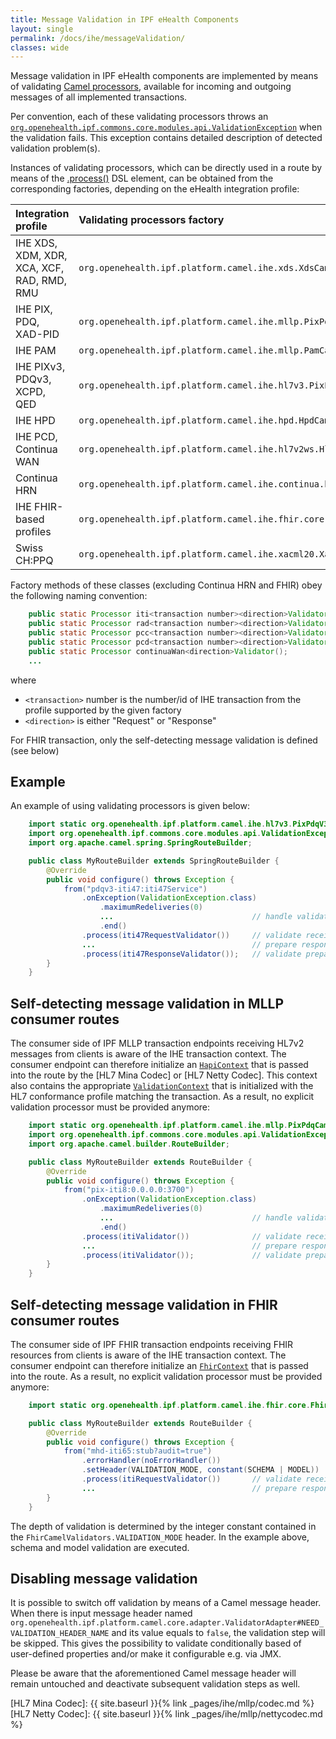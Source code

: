 ```yaml
---
title: Message Validation in IPF eHealth Components
layout: single
permalink: /docs/ihe/messageValidation/
classes: wide
---
```


Message validation in IPF eHealth components are implemented by means of validating [Camel processors](https://camel.apache.org/processor.html),
available for incoming and outgoing messages of all implemented transactions. 

Per convention, each of these validating processors throws an
[`org.openehealth.ipf.commons.core.modules.api.ValidationException`](../apidocs/org/openehealth/ipf/commons/core/modules/api/ValidationException.html)
when the validation fails.
This exception contains detailed description of detected validation problem(s).

Instances of validating processors, which can be directly used in a route by means of the [.process()](https://camel.apache.org/routes.html#Routes-Usingacustomprocessor)
DSL element, can be obtained from the corresponding factories, depending on the eHealth integration profile:

| Integration profile                        | Validating processors factory                                              |
|:-------------------------------------------|:---------------------------------------------------------------------------|
| IHE XDS, XDM, XDR, XCA, XCF, RAD, RMD, RMU | `org.openehealth.ipf.platform.camel.ihe.xds.XdsCamelValidators` |
| IHE PIX, PDQ, XAD-PID                      | `org.openehealth.ipf.platform.camel.ihe.mllp.PixPdqCamelValidators` |
| IHE PAM                                    | `org.openehealth.ipf.platform.camel.ihe.mllp.PamCamelValidators` |
| IHE PIXv3, PDQv3, XCPD, QED                | `org.openehealth.ipf.platform.camel.ihe.hl7v3.PixPdqV3CamelValidators` |
| IHE HPD                                    | `org.openehealth.ipf.platform.camel.ihe.hpd.HpdCamelValidators` |
| IHE PCD, Continua WAN                      | `org.openehealth.ipf.platform.camel.ihe.hl7v2ws.Hl7v2WsCamelValidators` |
| Continua HRN                               | `org.openehealth.ipf.platform.camel.ihe.continua.hrn.ContinuaHrnCamelProcessors` |
| IHE FHIR-based profiles                    | `org.openehealth.ipf.platform.camel.ihe.fhir.core.FhirCamelValidators`  |
| Swiss CH:PPQ                               | `org.openehealth.ipf.platform.camel.ihe.xacml20.Xacml20CamelValidators` |

Factory methods of these classes (excluding Continua HRN and FHIR) obey the following naming convention:

```java
    public static Processor iti<transaction number><direction>Validator();
    public static Processor rad<transaction number><direction>Validator();   
    public static Processor pcc<transaction number><direction>Validator();   // for QED PCC-1 transaction
    public static Processor pcd<transaction number><direction>Validator();   // for PCD-01 transaction
    public static Processor continuaWan<direction>Validator();               // for Continua WAN
    ...
```

where

* `<transaction>` number is the number/id of IHE transaction from the profile supported by the given factory
* `<direction>` is either "Request" or "Response"

For FHIR transaction, only the self-detecting message validation is defined (see below)

## Example

An example of using validating processors is given below:

```java
    import static org.openehealth.ipf.platform.camel.ihe.hl7v3.PixPdqV3CamelValidators.*;
    import org.openehealth.ipf.commons.core.modules.api.ValidationException;
    import org.apache.camel.spring.SpringRouteBuilder;

    public class MyRouteBuilder extends SpringRouteBuilder {
        @Override
        public void configure() throws Exception {
            from("pdqv3-iti47:iti47Service")
                .onException(ValidationException.class)
                    .maximumRedeliveries(0)
                    ...                               // handle validation failure appropriately
                    .end()
                .process(iti47RequestValidator())     // validate received PDQ v3 request message
                ...                                   // prepare response
                .process(iti47ResponseValidator());   // validate prepared PDQ v3 response message
        }
    }
```


## Self-detecting message validation in MLLP consumer routes

The consumer side of IPF MLLP transaction endpoints receiving HL7v2 messages from clients is aware of the
IHE transaction context. The consumer endpoint can therefore initialize an [`HapiContext`](https://hapifhir.github.io/hapi-hl7v2/base/apidocs/ca/uhn/hl7v2/HapiContext.html)
that is passed into the route by the [HL7 Mina Codec] or [HL7 Netty Codec]. This context also contains the appropriate 
[`ValidationContext`](https://hapifhir.github.io/hapi-hl7v2/base/apidocs/ca/uhn/hl7v2/validation/ValidationContext.html) that is initialized with the HL7 conformance
profile matching the transaction.
As a result, no explicit validation processor must be provided anymore:

```java
    import static org.openehealth.ipf.platform.camel.ihe.mllp.PixPdqCamelValidators.*;
    import org.openehealth.ipf.commons.core.modules.api.ValidationException;
    import org.apache.camel.builder.RouteBuilder;

    public class MyRouteBuilder extends RouteBuilder {
        @Override
        public void configure() throws Exception {
            from("pix-iti8:0.0.0.0:3700")
                .onException(ValidationException.class)
                    .maximumRedeliveries(0)
                    ...                               // handle validation failure appropriately
                    .end()
                .process(itiValidator())              // validate received PIX Feed request message
                ...                                   // prepare response
                .process(itiValidator());             // validate prepared PIX Feed acknowledgement
        }
    }
```


## Self-detecting message validation in FHIR consumer routes

The consumer side of IPF FHIR transaction endpoints receiving FHIR resources from clients is aware of the
IHE transaction context. The consumer endpoint can therefore initialize an [`FhirContext`](http://hapifhir.io/apidocs/ca/uhn/fhir/context/FhirContext.html)
that is passed into the route.
As a result, no explicit validation processor must be provided anymore:

```java
    import static org.openehealth.ipf.platform.camel.ihe.fhir.core.FhirCamelValidators.*;

    public class MyRouteBuilder extends RouteBuilder {
        @Override
        public void configure() throws Exception {
            from("mhd-iti65:stub?audit=true")
                .errorHandler(noErrorHandler())
                .setHeader(VALIDATION_MODE, constant(SCHEMA | MODEL))
                .process(itiRequestValidator())       // validate received FHIR resource
                ...                                   // prepare response
        }
    }
```

The depth of validation is determined by the integer constant contained in the `FhirCamelValidators.VALIDATION_MODE` header. In the
example above, schema and model validation are executed.


## Disabling message validation

It is possible to switch off validation by means of a Camel message header. 
When there is input message header named `org.openehealth.ipf.platform.camel.core.adapter.ValidatorAdapter#NEED_VALIDATION_HEADER_NAME`
and its value equals to `false`, the validation step will be skipped. This gives the possibility to validate conditionally
based of user-defined properties and/or make it configurable e.g. via JMX.

Please be aware that the aforementioned Camel message header will remain untouched and deactivate subsequent validation steps as well.

[HL7 Mina Codec]: {{ site.baseurl }}{% link _pages/ihe/mllp/codec.md %}
[HL7 Netty Codec]: {{ site.baseurl }}{% link _pages/ihe/mllp/nettycodec.md %}